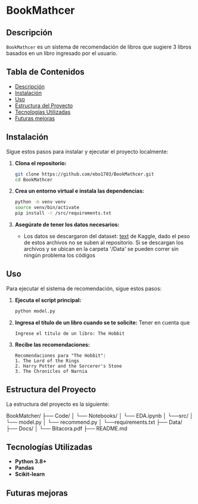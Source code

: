 # BookMathcer

## Descripción
`BookMathcer` es un sistema de recomendación de libros que sugiere 3 libros basados en un libro ingresado por el usuario.

## Tabla de Contenidos
- [Descripción](#descripción)
- [Instalación](#instalación)
- [Uso](#uso)
- [Estructura del Proyecto](#estructura-del-proyecto)
- [Tecnologías Utilizadas](#tecnologías-utilizadas)
- [Futuras mejoras](#futuras-mejoras)

## Instalación
Sigue estos pasos para instalar y ejecutar el proyecto localmente:

1. **Clona el repositorio:**
    ```bash
    git clone https://github.com/ebo1703/BookMathcer.git
    cd BookMathcer
    ```

2. **Crea un entorno virtual e instala las dependencias:**
    ```bash
    python -m venv venv
    source venv/bin/activate   
    pip install -r /src/requirements.txt
    ```

3. **Asegúrate de tener los datos necesarios:**
    - Los datos se descargaron del dataset: [text](https://www.kaggle.com/datasets/mohamedbakhet/amazon-books-reviews/data) de Kaggle,
    dado el peso de estos archivos no se suben al repositorio.
    Si se descargan los archivos y se ubican en la carpeta '/Data' se pueden correr sin ningún problema los códigos

## Uso
Para ejecutar el sistema de recomendación, sigue estos pasos:

1. **Ejecuta el script principal:**
    ```bash
    python model.py
    ```

2. **Ingresa el título de un libro cuando se te solicite:**
    Tener en cuenta que
    ```text
    Ingrese el título de un libro: The Hobbit
    ```

3. **Recibe las recomendaciones:**
    ```text
    Recomendaciones para "The Hobbit":
    1. The Lord of the Rings
    2. Harry Potter and the Sorcerer's Stone
    3. The Chronicles of Narnia
    ```

## Estructura del Proyecto
La estructura del proyecto es la siguiente:


BookMatcher/
├── Code/
│ └── Notebooks/
│   └── EDA.ipynb
│ └──src/
│   └── model.py
│   └── recommend.py
│ └──requirements.txt
├── Data/
├── Docs/
│ └── Bitacora.pdf
├── README.md 



## Tecnologías Utilizadas
- **Python 3.8+**
- **Pandas**
- **Scikit-learn**

## Futuras mejoras

